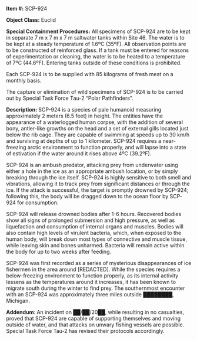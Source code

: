 **Item #:** SCP-924

**Object Class:** Euclid

**Special Containment Procedures:** All specimens of SCP-924 are to be kept in separate 7 m x 7 m x 7 m saltwater tanks within Site 46. The water is to be kept at a steady temperature of 1.6ºC (35ºF). All observation points are to be constructed of reinforced glass. If a tank must be entered for reasons of experimentation or cleaning, the water is to be heated to a temperature of 7ºC (44.6ºF). Entering tanks outside of these conditions is prohibited.

Each SCP-924 is to be supplied with 85 kilograms of fresh meat on a monthly basis.

The capture or elimination of wild specimens of SCP-924 is to be carried out by Special Task Force Τau-2 “Polar Pathfinders”.

**Description:** SCP-924 is a species of pale humanoid measuring approximately 2 meters (6.5 feet) in height. The entities have the appearance of a waterlogged human corpse, with the addition of several bony, antler-like growths on the head and a set of external gills located just below the rib cage. They are capable of swimming at speeds up to 30 km/h and surviving at depths of up to 1 kilometer. SCP-924 requires a near-freezing arctic environment to function properly, and will lapse into a state of estivation if the water around it rises above 4ºC (39.2ºF).

SCP-924 is an ambush predator, attacking prey from underwater using either a hole in the ice as an appropriate ambush location, or by simply breaking through the ice itself. SCP-924 is highly sensitive to both smell and vibrations, allowing it to track prey from significant distances or through the ice. If the attack is successful, the target is promptly drowned by SCP-924; following this, the body will be dragged down to the ocean floor by SCP-924 for consumption.

SCP-924 will release drowned bodies after 1-6 hours. Recovered bodies show all signs of prolonged submersion and high pressure, as well as liquefaction and consumption of internal organs and muscles. Bodies will also contain high levels of virulent bacteria, which, when exposed to the human body, will break down most types of connective and muscle tissue, while leaving skin and bones unharmed. Bacteria will remain active within the body for up to two weeks after feeding.

SCP-924 was first recorded as a series of mysterious disappearances of ice fishermen in the area around \[REDACTED\]. While the species requires a below-freezing environment to function properly, as its internal activity lessens as the temperatures around it increases, it has been known to migrate south during the winter to find prey. The southernmost encounter with an SCP-924 was approximately three miles outside ████████, Michigan.

**Addendum**: An incident on ██/██/20██, while resulting in no casualties, proved that SCP-924 are capable of supporting themselves and moving outside of water, and that attacks on unwary fishing vessels are possible. Special Task Force Tau-2 has revised their protocols accordingly.